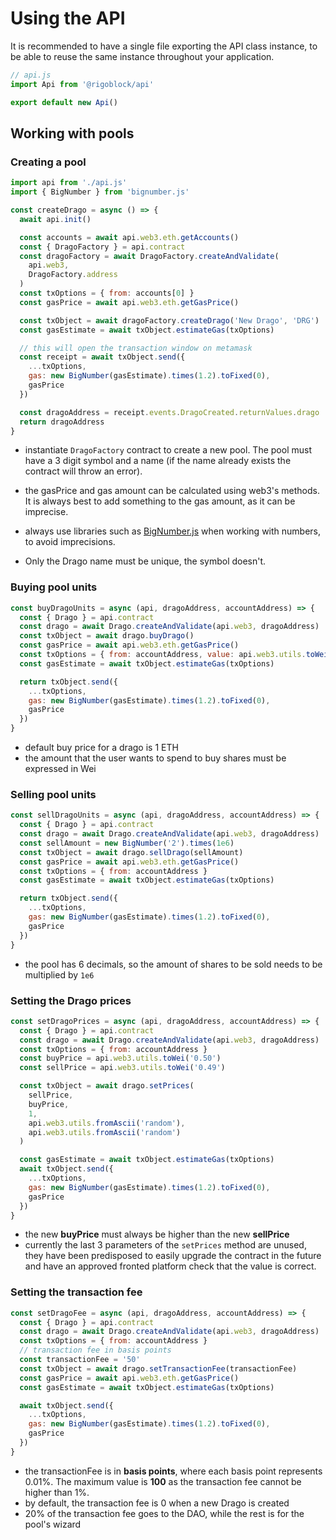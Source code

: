 # Using the API

It is recommended to have a single file exporting the API class instance, to be able to reuse the same instance throughout your application.

```javascript
// api.js
import Api from '@rigoblock/api'

export default new Api()
```

## Working with pools

### Creating a pool

```javascript
import api from './api.js'
import { BigNumber } from 'bignumber.js'

const createDrago = async () => {
  await api.init()

  const accounts = await api.web3.eth.getAccounts()
  const { DragoFactory } = api.contract
  const dragoFactory = await DragoFactory.createAndValidate(
    api.web3,
    DragoFactory.address
  )
  const txOptions = { from: accounts[0] }
  const gasPrice = await api.web3.eth.getGasPrice()

  const txObject = await dragoFactory.createDrago('New Drago', 'DRG')
  const gasEstimate = await txObject.estimateGas(txOptions)

  // this will open the transaction window on metamask
  const receipt = await txObject.send({
    ...txOptions,
    gas: new BigNumber(gasEstimate).times(1.2).toFixed(0),
    gasPrice
  })

  const dragoAddress = receipt.events.DragoCreated.returnValues.drago
  return dragoAddress
}
```

-   instantiate `DragoFactory` contract to create a new pool. The pool must have a 3 digit symbol and a name (if the name already exists the contract will throw an error).

-   the gasPrice and gas amount can be calculated using web3's methods. It is always best to add something to the gas amount, as it can be imprecise.

-   always use libraries such as [BigNumber.js](https://github.com/MikeMcl/bignumber.js/) when working with numbers, to avoid imprecisions.

- Only the Drago name must be unique, the symbol doesn't.

### Buying pool units

```javascript
const buyDragoUnits = async (api, dragoAddress, accountAddress) => {
  const { Drago } = api.contract
  const drago = await Drago.createAndValidate(api.web3, dragoAddress)
  const txObject = await drago.buyDrago()
  const gasPrice = await api.web3.eth.getGasPrice()
  const txOptions = { from: accountAddress, value: api.web3.utils.toWei('3') }
  const gasEstimate = await txObject.estimateGas(txOptions)

  return txObject.send({
    ...txOptions,
    gas: new BigNumber(gasEstimate).times(1.2).toFixed(0),
    gasPrice
  })
}
```

-   default buy price for a drago is 1 ETH
-   the amount that the user wants to spend to buy shares must be expressed in Wei

### Selling pool units

```javascript
const sellDragoUnits = async (api, dragoAddress, accountAddress) => {
  const { Drago } = api.contract
  const drago = await Drago.createAndValidate(api.web3, dragoAddress)
  const sellAmount = new BigNumber('2').times(1e6)
  const txObject = await drago.sellDrago(sellAmount)
  const gasPrice = await api.web3.eth.getGasPrice()
  const txOptions = { from: accountAddress }
  const gasEstimate = await txObject.estimateGas(txOptions)

  return txObject.send({
    ...txOptions,
    gas: new BigNumber(gasEstimate).times(1.2).toFixed(0),
    gasPrice
  })
}
```

-   the pool has 6 decimals, so the amount of shares to be sold needs to be multiplied by `1e6`

### Setting the Drago prices

```javascript
const setDragoPrices = async (api, dragoAddress, accountAddress) => {
  const { Drago } = api.contract
  const drago = await Drago.createAndValidate(api.web3, dragoAddress)
  const txOptions = { from: accountAddress }
  const buyPrice = api.web3.utils.toWei('0.50')
  const sellPrice = api.web3.utils.toWei('0.49')

  const txObject = await drago.setPrices(
    sellPrice,
    buyPrice,
    1,
    api.web3.utils.fromAscii('random'),
    api.web3.utils.fromAscii('random')
  )

  const gasEstimate = await txObject.estimateGas(txOptions)
  await txObject.send({
    ...txOptions,
    gas: new BigNumber(gasEstimate).times(1.2).toFixed(0),
    gasPrice
  })
}
```

-   the new **buyPrice** must always be higher than the new **sellPrice**
-   currently the last 3 parameters of the `setPrices` method are unused, they have been predisposed to easily upgrade the contract in the future and have an approved fronted platform check that the value is correct.

### Setting the transaction fee

```javascript
const setDragoFee = async (api, dragoAddress, accountAddress) => {
  const { Drago } = api.contract
  const drago = await Drago.createAndValidate(api.web3, dragoAddress)
  const txOptions = { from: accountAddress }
  // transaction fee in basis points
  const transactionFee = '50'
  const txObject = await drago.setTransactionFee(transactionFee)
  const gasPrice = await api.web3.eth.getGasPrice()
  const gasEstimate = await txObject.estimateGas(txOptions)

  await txObject.send({
    ...txOptions,
    gas: new BigNumber(gasEstimate).times(1.2).toFixed(0),
    gasPrice
  })
}
```

-   the transactionFee is in **basis points**, where each basis point represents 0.01%. The maximum value is **100** as the transaction fee cannot be higher than 1%.
-   by default, the transaction fee is 0 when a new Drago is created
-   20% of the transaction fee goes to the DAO, while the rest is for the pool's wizard
